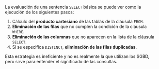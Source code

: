 
La evaluación de una sentencia `SELECT` básica se puede ver como la ejecución de los siguientes pasos:

1. Cálculo del **producto cartesiano** de las tablas de la cláusula `FROM`.
2. **Eliminación de las filas** que no cumplen la condición de la cláusula `WHERE`.
3. **Eliminación de las columnas** que no aparecen en la lista de la cláusula `SELECT`.
4. Si se especifica `DISTINCT`, **eliminación de las filas duplicadas**.

Esta estrategia es ineficiente y no es realmente la que utilizan los SGBD, pero sirve para entender el significado de las consultas.


